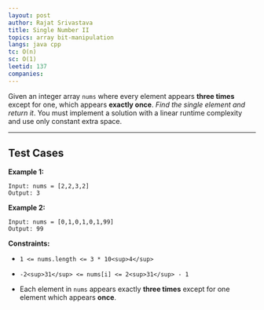 ```yaml
---
layout: post
author: Rajat Srivastava
title: Single Number II
topics: array bit-manipulation
langs: java cpp
tc: O(n)
sc: O(1)
leetid: 137
companies:
---
```

Given an integer array `nums` where every element appears **three times** except for one, which appears **exactly once**. *Find the single element and return it*.
You must implement a solution with a linear runtime complexity and use only constant extra space.
 
---
## Test Cases
**Example 1:**
```
Input: nums = [2,2,3,2]
Output: 3
```

**Example 2:**
```
Input: nums = [0,1,0,1,0,1,99]
Output: 99
```
 
**Constraints:**
	
* `1 <= nums.length <= 3 * 10<sup>4</sup>`
	
* `-2<sup>31</sup> <= nums[i] <= 2<sup>31</sup> - 1`
	
* Each element in `nums` appears exactly **three times** except for one element which appears **once**.

        